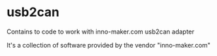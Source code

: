 # usb2can
Contains to code to work with inno-maker.com usb2can adapter

It's a collection of software provided by the vendor "inno-maker.com"
